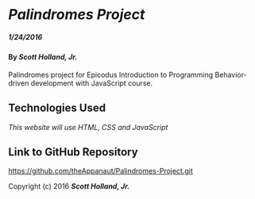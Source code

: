 # _Palindromes Project_

##### _1/24/2016_

#### By _**Scott Holland, Jr.**_

Palindromes project for Epicodus Introduction to Programming Behavior-driven development with JavaScript course.

## Technologies Used

_This website will use HTML, CSS and JavaScript_

## Link to GitHub Repository

https://github.com/theAppanaut/Palindromes-Project.git

Copyright (c) 2016 **_Scott Holland, Jr._**
